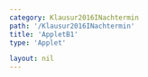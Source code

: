 ```yaml
---
category: Klausur2016INachtermin
path: '/Klausur2016INachtermin'
title: 'AppletB1'
type: 'Applet'

layout: nil
---
```

<link type="text/css" href="https://cdnjs.cloudflare.com/ajax/libs/jsxgraph/0.99.6/jsxgraph.css"><link rel="stylesheet" type="text/css" href="{{ site.jsxurl }}/jsxgraph.css" />
<div id="JXG208786e7-15a4-4b49-a0f9-1a1d5a1ac458" class="jxgbox" style="width:500px; height:500px">
<script type="text/javascript">
    
    (function() {
	const board = JXG.JSXGraph.initBoard('208786e7-15a4-4b49-a0f9-1a1d5a1ac458', {
    							boundingbox: [-10, 10, 10, -10],
                  showFullscreen: true, axis: true
              });
var A = board.create('point', [-2, 0.5], {name: 'A', fixed:true, size:2, label:{fontsize:15}});

var s = x => -1.5*x + 1.5;
var Gs = board.create('functiongraph', [s], {withLabel:true, name:'g', label:{fontsize:15}});
var B = board.create('glider', [-0.25, 2.25, Gs], {name:'B', color:'orange', size:2, label:{fontsize:15}});

var D = board.create('point', [function(){return 1.8 * B.X() - 1.87;}, function(){return 0.12 * B.X() + 2.73;}], {name: 'D', fixed:true, color:'green', size:2, label:{fontsize:15}});

var C = board.create('point', [function(){return B.X() + D.X() - A.X();}, function(){return B.Y() + D.Y() - A.Y();}], {name:'C', fixed:true, color:'green', size:2, label:{fontsize:15}});

board.create('segment', [A, B], {color:'green'});
board.create('segment', [A, D], {color:'green'});
board.create('segment', [C, B], {color:'green'});
board.create('segment', [C, D], {color:'green'});
var DB = board.create('segment', [D, B], {color:'gray'});
var CA = board.create('segment', [C, A], {color:'gray'});

var i = board.create('intersection', [DB, CA], {visible:false});
board.create('angle', [D,i,A], {radius:0.7, name:' ', orthotype:'sectordot'});

board.create('functiongraph', [x => 0.07*x + 2.85], {color:'gray', withLabel:true, name:'g', label:{fontsize:15}});

var A_T = board.create('text', [-8, -1, function(){ return 'A(' + JXG.toFixed(A.X(), 2) + ', ' + JXG.toFixed(A.Y(), 2) + ')';}], {fontsize:18});
var B_T = board.create('text', [-8, -2, function(){ return 'B(' + JXG.toFixed(B.X(), 2) + ', ' + JXG.toFixed(B.Y(), 2) + ')';}], {fontsize:18});
var C_T = board.create('text', [-8, -3, function(){ return 'C(' + JXG.toFixed(C.X(), 2) + ', ' + JXG.toFixed(C.Y(), 2) + ')';}], {fontsize:18});
var D_T = board.create('text', [-8, -4, function(){ return 'D(' + JXG.toFixed(D.X(), 2) + ', ' + JXG.toFixed(D.Y(), 2) + ')';}], {fontsize:18});
var u_T = board.create('text', [-8, -5.5, function(){ return 'u(' + JXG.toFixed(B.X(),2) + ') = ' + JXG.toFixed(Math.sqrt(52*B.X()*B.X()+16*B.X()+80), 2) ;}], {fontsize:18});

var NR_T = board.create('text', [-9.5, 9.5, '2016 NT 1 B1'], {fontsize:18})

var getAB_l = function(){
var abx = B.X() - A.X();
var aby = B.Y() - A.X();
return Math.sqrt(abx*abx + aby*aby);
}})();


  </script>
  </div>
